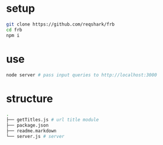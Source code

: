 # setup
```bash
git clone https://github.com/reqshark/frb
cd frb
npm i
```
# use
```bash
node server # pass input queries to http://localhost:3000
```

# structure
```bash
.
├── getTitles.js # url title module
├── package.json
├── readme.markdown
└── server.js # server
```
